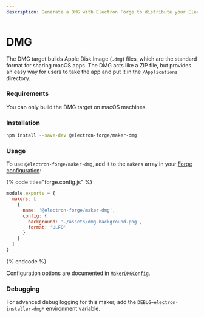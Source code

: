 ```yaml
---
description: Generate a DMG with Electron Forge to distribute your Electron app on macOS.
---
```


# DMG

The DMG target builds Apple Disk Image (`.dmg`) files, which are the standard format for sharing macOS apps. The DMG acts like a ZIP file, but provides an easy way for users to take the app and put it in the `/Applications` directory.

### Requirements

You can only build the DMG target on macOS machines.

### Installation

```sh
npm install --save-dev @electron-forge/maker-dmg
```

### Usage

To use `@electron-forge/maker-dmg`, add it to the `makers` array in your [Forge configuration](../configuration.md):

{% code title="forge.config.js" %}
```javascript
module.exports = {
  makers: [
    {
      name: '@electron-forge/maker-dmg',
      config: {
        background: './assets/dmg-background.png',
        format: 'ULFO'
      }
    }
  ]
}
```
{% endcode %}

Configuration options are documented in [`MakerDMGConfig`](https://js.electronforge.io/interfaces/\_electron\_forge\_maker\_dmg.MakerDMGConfig.html).

### Debugging

For advanced debug logging for this maker, add the `DEBUG=electron-installer-dmg*` environment variable.
